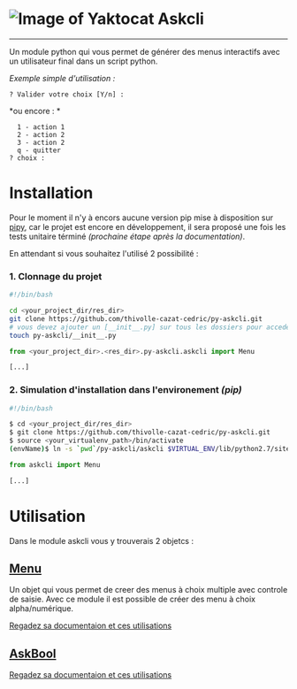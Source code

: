 # ![Image of Yaktocat](http://doc.thivolle-cazat.fr/public/askcli/logo-50.png)   Askcli
 
---

Un module python qui vous permet de générer des menus interactifs avec un utilisateur final dans un script python.

*Exemple simple d'utilisation :* 

```nohighlight
? Valider votre choix [Y/n] : 
```

 *ou encore : *

```nohighlight
  1 - action 1
  2 - action 2
  3 - action 2
  q - quitter
? choix : 
```

# Installation

Pour le moment il n'y à encors aucune version pip mise à disposition sur [pipy](https://pypi.python.org/pypi/), car le projet est encore en développement, il sera proposé une fois les tests unitaire términé *(prochaine étape après la documentation)*.

En attendant si vous souhaitez l'utilisé 2 possibilité : 

### 1. Clonnage du projet

```bash
#!/bin/bash

cd <your_project_dir/res_dir>
git clone https://github.com/thivolle-cazat-cedric/py-askcli.git
# vous devez ajouter un [__init__.py] sur tous les dossiers pour acceder au dossier py-askcli depuis la racine de votre projet python
touch py-askcli/__init__.py
```

```python
from <your_project_dir>.<res_dir>.py-askcli.askcli import Menu

[...]
```


### 2. Simulation d'installation dans l'environement *(pip)*

```bash
#!/bin/bash

$ cd <your_project_dir/res_dir>
$ git clone https://github.com/thivolle-cazat-cedric/py-askcli.git
$ source <your_virtualenv_path>/bin/activate
(envName)$ ln -s `pwd`/py-askcli/askcli $VIRTUAL_ENV/lib/python2.7/site-packages/
```

```python
from askcli import Menu

[...]
```

# Utilisation

Dans le module askcli vous y trouverais 2 objetcs :

## [Menu](./1.Menu)

Un objet qui vous permet de creer des menus à choix multiple avec controle de saisie. Avec ce module il est possible de créer des menu à choix alpha/numérique.

[Regadez sa documentaion et ces utilisations](./1.Menu)

## [AskBool](./2.AskBool)

[Regadez sa documentaion et ces utilisations](./2.AskBool)


